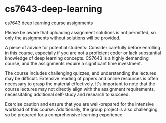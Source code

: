 # cs7643-deep-learning
cs7643 deep learning course assignments

Please be aware that uploading assignment solutions is not permitted, so only the assignments without solutions will be provided.

A piece of advice for potential students: Consider carefully before enrolling in this course, especially if you are not a proficient coder or lack substantial knowledge of deep learning concepts. CS7643 is a highly demanding course, and the assignments require a significant time investment.

The course includes challenging quizzes, and understanding the lectures may be difficult. Extensive reading of papers and online resources is often necessary to grasp the material effectively. It's important to note that the course lectures may not directly align with the assignment requirements, necessitating additional self-study and research to succeed.

Exercise caution and ensure that you are well-prepared for the intensive workload of this course. Additionally, the group project is also challenging, so be prepared for a comprehensive learning experience.
